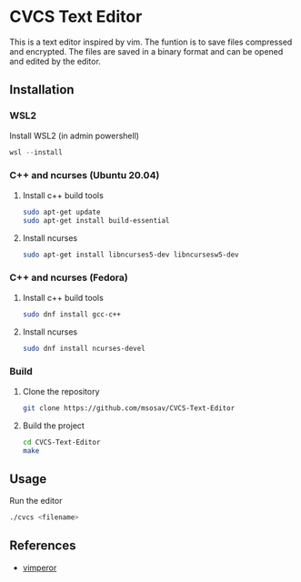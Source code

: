 # CVCS Text Editor

This is a text editor inspired by vim. The funtion is to save files compressed and encrypted. The files are saved in a binary format and can be opened and edited by the editor.

## Installation

### WSL2

Install WSL2 (in admin powershell)

```powershell
wsl --install
```

### C++ and ncurses (Ubuntu 20.04)

1. Install c++ build tools

   ```bash
   sudo apt-get update
   sudo apt-get install build-essential
   ```

1. Install ncurses

   ```bash
   sudo apt-get install libncurses5-dev libncursesw5-dev
   ```

### C++ and ncurses (Fedora)

1. Install c++ build tools

   ```bash
   sudo dnf install gcc-c++
   ```

1. Install ncurses

   ```bash
   sudo dnf install ncurses-devel
   ```

### Build

1. Clone the repository

   ```bash
   git clone https://github.com/msosav/CVCS-Text-Editor
   ```

1. Build the project

   ```bash
   cd CVCS-Text-Editor
   make
   ```

## Usage

Run the editor

```bash
./cvcs <filename>
```

## References

- [vimperor](https://github.com/SirIsaacNeutron/vimperor?tab=readme-ov-file)
